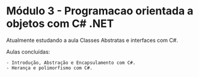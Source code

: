 # Módulo 3 - Programacao orientada a objetos com C# .NET

Atualmente estudando a aula Classes Abstratas e interfaces com C#.

Aulas concluídas:

    - Introdução, Abstração e Encapsulamento com C#.
    - Herança e polimorfismo com C#.